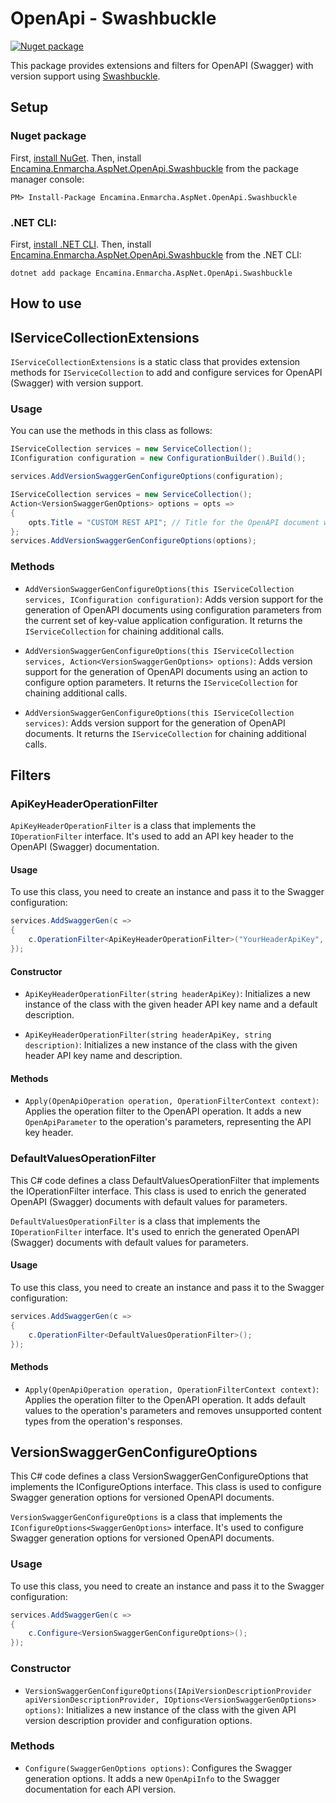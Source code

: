﻿# OpenApi - Swashbuckle

[![Nuget package](https://img.shields.io/nuget/v/Encamina.Enmarcha.AspNet.OpenApi.Swashbuckle)](https://www.nuget.org/packages/Encamina.Enmarcha.AspNet.OpenApi.Swashbuckle)

This package provides extensions and filters for OpenAPI (Swagger) with version support using [Swashbuckle](https://learn.microsoft.com/es-es/aspnet/core/tutorials/web-api-help-pages-using-swagger?view=aspnetcore-7.0).

## Setup

### Nuget package

First, [install NuGet](http://docs.nuget.org/docs/start-here/installing-nuget). Then, install [Encamina.Enmarcha.AspNet.OpenApi.Swashbuckle](https://www.nuget.org/packages/Encamina.Enmarcha.AspNet.OpenApi.Swashbuckle) from the package manager console:

    PM> Install-Package Encamina.Enmarcha.AspNet.OpenApi.Swashbuckle

### .NET CLI:

First, [install .NET CLI](https://learn.microsoft.com/en-us/dotnet/core/tools/). Then, install [Encamina.Enmarcha.AspNet.OpenApi.Swashbuckle](https://www.nuget.org/packages/Encamina.Enmarcha.AspNet.OpenApi.Swashbuckle) from the .NET CLI:

    dotnet add package Encamina.Enmarcha.AspNet.OpenApi.Swashbuckle

## How to use

## IServiceCollectionExtensions

`IServiceCollectionExtensions` is a static class that provides extension methods for `IServiceCollection` to add and configure services for OpenAPI (Swagger) with version support.

### Usage

You can use the methods in this class as follows:

```csharp
IServiceCollection services = new ServiceCollection();
IConfiguration configuration = new ConfigurationBuilder().Build();

services.AddVersionSwaggerGenConfigureOptions(configuration);
```

```csharp
IServiceCollection services = new ServiceCollection();
Action<VersionSwaggerGenOptions> options = opts =>
{
    opts.Title = "CUSTOM REST API"; // Title for the OpenAPI document when using version support.
};
services.AddVersionSwaggerGenConfigureOptions(options);
```

### Methods

- `AddVersionSwaggerGenConfigureOptions(this IServiceCollection services, IConfiguration configuration)`: Adds version support for the generation of OpenAPI documents using configuration parameters from the current set of key-value application configuration. It returns the `IServiceCollection` for chaining additional calls.

- `AddVersionSwaggerGenConfigureOptions(this IServiceCollection services, Action<VersionSwaggerGenOptions> options)`: Adds version support for the generation of OpenAPI documents using an action to configure option parameters. It returns the `IServiceCollection` for chaining additional calls.

- `AddVersionSwaggerGenConfigureOptions(this IServiceCollection services)`: Adds version support for the generation of OpenAPI documents. It returns the `IServiceCollection` for chaining additional calls.

## Filters

### ApiKeyHeaderOperationFilter

`ApiKeyHeaderOperationFilter` is a class that implements the `IOperationFilter` interface. It's used to add an API key header to the OpenAPI (Swagger) documentation.

#### Usage

To use this class, you need to create an instance and pass it to the Swagger configuration:

```csharp
services.AddSwaggerGen(c =>
{
    c.OperationFilter<ApiKeyHeaderOperationFilter>("YourHeaderApiKey", "YourDescription");
});
```

#### Constructor

- `ApiKeyHeaderOperationFilter(string headerApiKey)`: Initializes a new instance of the class with the given header API key name and a default description.

- `ApiKeyHeaderOperationFilter(string headerApiKey, string description)`: Initializes a new instance of the class with the given header API key name and description.

#### Methods

- `Apply(OpenApiOperation operation, OperationFilterContext context)`: Applies the operation filter to the OpenAPI operation. It adds a new `OpenApiParameter` to the operation's parameters, representing the API key header.

### DefaultValuesOperationFilter

This C# code defines a class DefaultValuesOperationFilter that implements the IOperationFilter interface. This class is used to enrich the generated OpenAPI (Swagger) documents with default values for parameters.

`DefaultValuesOperationFilter` is a class that implements the `IOperationFilter` interface. It's used to enrich the generated OpenAPI (Swagger) documents with default values for parameters.

#### Usage

To use this class, you need to create an instance and pass it to the Swagger configuration:

```csharp
services.AddSwaggerGen(c =>
{
    c.OperationFilter<DefaultValuesOperationFilter>();
});
```

#### Methods

- `Apply(OpenApiOperation operation, OperationFilterContext context)`: Applies the operation filter to the OpenAPI operation. It adds default values to the operation's parameters and removes unsupported content types from the operation's responses.

## VersionSwaggerGenConfigureOptions

This C# code defines a class VersionSwaggerGenConfigureOptions that implements the IConfigureOptions<SwaggerGenOptions> interface. This class is used to configure Swagger generation options for versioned OpenAPI documents.

`VersionSwaggerGenConfigureOptions` is a class that implements the `IConfigureOptions<SwaggerGenOptions>` interface. It's used to configure Swagger generation options for versioned OpenAPI documents.

### Usage

To use this class, you need to create an instance and pass it to the Swagger configuration:

```csharp
services.AddSwaggerGen(c =>
{
    c.Configure<VersionSwaggerGenConfigureOptions>();
});
```

### Constructor

- `VersionSwaggerGenConfigureOptions(IApiVersionDescriptionProvider apiVersionDescriptionProvider, IOptions<VersionSwaggerGenOptions> options)`: Initializes a new instance of the class with the given API version description provider and configuration options.

### Methods

- `Configure(SwaggerGenOptions options)`: Configures the Swagger generation options. It adds a new `OpenApiInfo` to the Swagger documentation for each API version.
